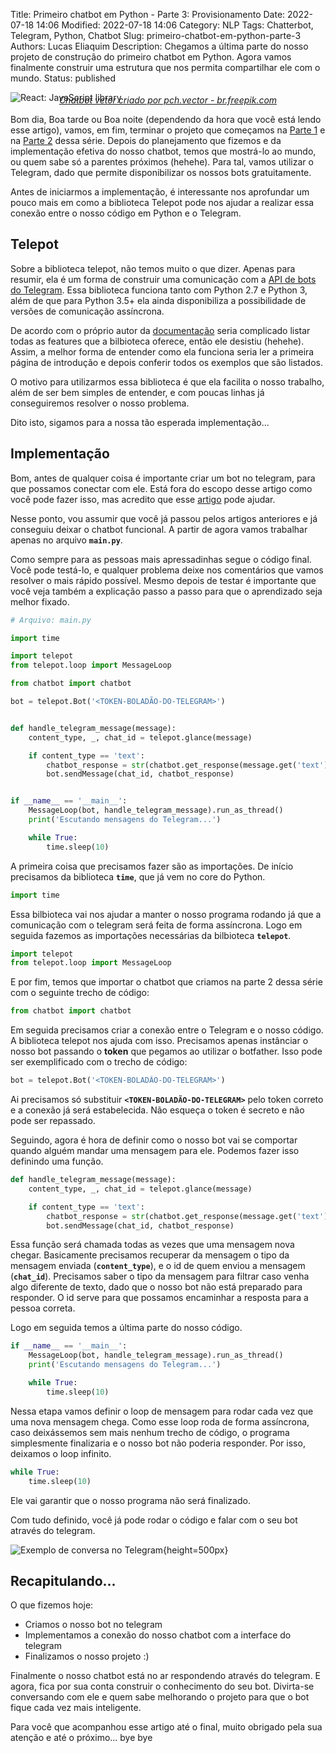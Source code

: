 Title: Primeiro chatbot em Python - Parte 3: Provisionamento
Date: 2022-07-18 14:06
Modified: 2022-07-18 14:06
Category: NLP
Tags: Chatterbot, Telegram, Python, Chatbot
Slug: primeiro-chatbot-em-python-parte-3
Authors: Lucas Eliaquim
Description: Chegamos a última parte do nosso projeto de construção do primeiro chatbot em Python. Agora vamos finalmente construir uma estrutura que nos permita compartilhar ele com o mundo.
Status: published


![React: JavaScript library](/images/telegram-banner.webp)
<p style="text-align: center; margin-top: -27px"><em><a href="https://br.freepik.com/fotos-vetores-gratis/chatbot" target="_blank">Chatbot vetor criado por pch.vector - br.freepik.com</a></em></p>

Bom dia, Boa tarde ou Boa noite (dependendo da hora que você está lendo esse artigo), vamos, em fim, terminar o projeto que começamos na [Parte 1](/primeiro-chatbot-em-python-parte-1.html) e na [Parte 2](/primeiro-chatbot-em-python-parte-2.html) dessa série. Depois do planejamento que fizemos e da implementação efetiva do nosso chatbot, temos que mostrá-lo ao mundo, ou quem sabe só a parentes próximos (hehehe). Para tal, vamos utilizar o Telegram, dado que permite disponibilizar os nossos bots gratuitamente.

Antes de iniciarmos a implementação, é interessante nos aprofundar um pouco mais em como a biblioteca Telepot pode nos ajudar a realizar essa conexão entre o nosso código em Python e o Telegram.

## Telepot

Sobre a biblioteca telepot, não temos muito o que dizer. Apenas para resumir, ela é um forma de construir uma comunicação com a [API de bots do Telegram](https://core.telegram.org/bots). Essa biblioteca funciona tanto com Python 2.7 e Python 3, além de que para Python 3.5+ ela ainda disponibiliza a possibilidade de versões de comunicação assíncrona.

De acordo com o próprio autor da [documentação](https://telepot.readthedocs.io/en/latest/) seria complicado listar todas as features que a bilbioteca oferece, então ele desistiu (hehehe). Assim, a melhor forma de entender como ela funciona seria ler a primeira página de introdução e depois conferir todos os exemplos que são listados.

O motivo para utilizarmos essa biblioteca é que ela facilita o nosso trabalho, além de ser bem simples de entender, e com poucas linhas já conseguiremos resolver o nosso problema.

Dito isto, sigamos para a nossa tão esperada implementação...

## Implementação

Bom, antes de qualquer coisa é importante criar um bot no telegram, para que possamos conectar com ele. Está fora do escopo desse artigo como você pode fazer isso, mas acredito que esse [artigo](https://tecnoblog.net/responde/como-criar-um-bot-no-telegram/) pode ajudar.

Nesse ponto, vou assumir que você já passou pelos artigos anteriores e já conseguiu deixar o chatbot funcional. A partir de agora vamos trabalhar apenas no arquivo **`main.py`**.

Como sempre para as pessoas mais apressadinhas segue o código final. Você pode testá-lo, e qualquer problema deixe nos comentários que vamos resolver o mais rápido possível. Mesmo depois de testar é importante que você veja também a explicação passo a passo para que o aprendizado seja melhor fixado.

```python
# Arquivo: main.py

import time

import telepot
from telepot.loop import MessageLoop

from chatbot import chatbot

bot = telepot.Bot('<TOKEN-BOLADÃO-DO-TELEGRAM>')


def handle_telegram_message(message):
    content_type, _, chat_id = telepot.glance(message)

    if content_type == 'text':
        chatbot_response = str(chatbot.get_response(message.get('text')))
        bot.sendMessage(chat_id, chatbot_response)


if __name__ == '__main__':
    MessageLoop(bot, handle_telegram_message).run_as_thread()
    print('Escutando mensagens do Telegram...')

    while True:
        time.sleep(10)
```

A primeira coisa que precisamos fazer são as importações. De início precisamos da biblioteca **`time`**, que já vem no core do Python.

```python
import time
```

Essa bilbioteca vai nos ajudar a manter o nosso programa rodando já que a comunicação com o telegram será feita de forma assíncrona. Logo em seguida fazemos as importações necessárias da bilbioteca **`telepot`**.

```python
import telepot
from telepot.loop import MessageLoop
```

E por fim, temos que importar o chatbot que criamos na parte 2 dessa série com o seguinte trecho de código:

```python
from chatbot import chatbot
```

Em seguida precisamos criar a conexão entre o Telegram e o nosso código. A biblioteca telepot nos ajuda com isso.
Precisamos apenas instânciar o nosso bot passando o **token** que pegamos ao utilizar o botfather. Isso pode ser exemplificado com o trecho de código:

```python
bot = telepot.Bot('<TOKEN-BOLADÃO-DO-TELEGRAM>')
```

Ai precisamos só substituir **`<TOKEN-BOLADÃO-DO-TELEGRAM>`** pelo token correto e a conexão já será estabelecida. Não esqueça o token é secreto e não pode ser repassado.

Seguindo, agora é hora de definir como o nosso bot vai se comportar quando alguém mandar uma mensagem para ele. Podemos fazer isso definindo uma função.

```python
def handle_telegram_message(message):
    content_type, _, chat_id = telepot.glance(message)

    if content_type == 'text':
        chatbot_response = str(chatbot.get_response(message.get('text')))
        bot.sendMessage(chat_id, chatbot_response)
```

Essa função será chamada todas as vezes que uma mensagem nova chegar. Basicamente precisamos recuperar da mensagem o tipo da mensagem enviada (**`content_type`**), e o id de quem enviou a mensagem (**`chat_id`**). Precisamos saber o tipo da mensagem para filtrar caso venha algo diferente de texto, dado que o nosso bot não está preparado para responder. O id serve para que possamos encaminhar a resposta para a pessoa correta.

Logo em seguida temos a última parte do nosso código.

```python
if __name__ == '__main__':
    MessageLoop(bot, handle_telegram_message).run_as_thread()
    print('Escutando mensagens do Telegram...')

    while True:
        time.sleep(10)
```

Nessa etapa vamos definir o loop de mensagem para rodar cada vez que uma nova mensagem chega. Como esse loop roda de forma assíncrona, caso deixássemos sem mais nenhum trecho de código, o programa simplesmente finalizaria e o nosso bot não poderia responder. Por isso, deixamos o loop infinito.

```python
while True:
    time.sleep(10)
```

Ele vai garantir que o nosso programa não será finalizado.

Com tudo definido, você já pode rodar o código e falar com o seu bot através do telegram.

![Exemplo de conversa no Telegram](/images/telegram-example.jpeg){height=500px}

## Recapitulando...


O que fizemos hoje:

- Criamos o nosso bot no telegram
- Implementamos a conexão do nosso chatbot com a interface do telegram
- Finalizamos o nosso projeto :)

Finalmente o nosso chatbot está no ar respondendo através do telegram. E agora, fica por sua conta construir o conhecimento do seu bot. Divirta-se conversando com ele e quem sabe melhorando o projeto para que o bot fique cada vez mais inteligente.

Para você que acompanhou esse artigo até o final, muito obrigado pela sua atenção e até o próximo... bye bye

